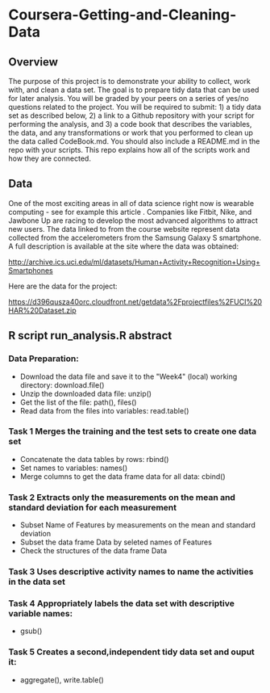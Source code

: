 # Coursera-Getting-and-Cleaning-Data

## Overview
The purpose of this project is to demonstrate your ability to collect, work with, and clean a data set. The goal is to prepare tidy data that can be used for later analysis. You will be graded by your peers on a series of yes/no questions related to the project. You will be required to submit: 1) a tidy data set as described below, 2) a link to a Github repository with your script for performing the analysis, and 3) a code book that describes the variables, the data, and any transformations or work that you performed to clean up the data called CodeBook.md. You should also include a README.md in the repo with your scripts. This repo explains how all of the scripts work and how they are connected.

## Data
One of the most exciting areas in all of data science right now is wearable computing - see for example this article . Companies like Fitbit, Nike, and Jawbone Up are racing to develop the most advanced algorithms to attract new users. The data linked to from the course website represent data collected from the accelerometers from the Samsung Galaxy S smartphone. A full description is available at the site where the data was obtained:

http://archive.ics.uci.edu/ml/datasets/Human+Activity+Recognition+Using+Smartphones

Here are the data for the project:

https://d396qusza40orc.cloudfront.net/getdata%2Fprojectfiles%2FUCI%20HAR%20Dataset.zip

## R script run_analysis.R abstract
### Data Preparation: 
* Download the data file and save it to the "Week4" (local) working directory: download.file()
* Unzip the downloaded data file: unzip()
* Get the list of the file: path(), files()
* Read data from the files into variables: read.table()

### Task 1 Merges the training and the test sets to create one data set
* Concatenate the data tables by rows: rbind()
* Set names to variables: names()
* Merge columns to get the data frame data for all data: cbind()

### Task 2 Extracts only the measurements on the mean and standard deviation for each measurement
* Subset Name of Features by measurements on the mean and standard deviation
* Subset the data frame Data by seleted names of Features
* Check the structures of the data frame Data

### Task 3 Uses descriptive activity names to name the activities in the data set

### Task 4 Appropriately labels the data set with descriptive variable names: 
* gsub()

### Task 5 Creates a second,independent tidy data set and ouput it: 
* aggregate(), write.table()




